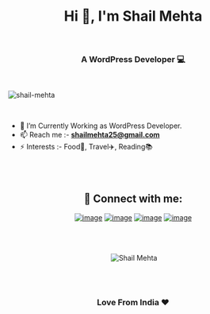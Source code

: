 <h1 align="center">Hi 👋, I'm Shail Mehta</h1><br>
<h3 align="center">A WordPress Developer 💻</h3>

<br>
<p align="left"><img src="https://komarev.com/ghpvc/?username=shail-mehta&label=Profile%20views&color=0e75b6&style=flat" alt="shail-mehta" /> </p>
<br>

- 🌱 I’m Currently Working as WordPress Developer.
- 📫 Reach me :-  **shailmehta25@gmail.com**
- ⚡ Interests :-  Food🍔, Travel✈️, Reading📚
<br>

<br>
<h2 align="center">📧 Connect with me:</h2>
<div align="center">
 
[![image](https://img.shields.io/badge/LinkedIn-0077B5?style=for-the-badge&logo=linkedin&logoColor=white)](https://in.linkedin.com/in/shailmehta25)
[![image](https://img.shields.io/badge/-WordPress-blue?style=for-the-badge&logo=wordpress&logoColor=white)](https://profiles.wordpress.org/shailu25/) 
[![image](https://img.shields.io/badge/Github-black?style=for-the-badge&logo=github&logoColor=white)](https://github.com/shail-mehta)
[![image](https://img.shields.io/badge/Gmail-D14836?style=for-the-badge&logo=gmail&logoColor=white)](mailto:shailmehta25@gmail.com)

</div>

<br>
<br>

<div align="center">
 <p>&nbsp;<img align="center" src="https://github-readme-stats.vercel.app/api?username=shail-mehta&show_icons=true&theme=dark&locale=en" alt="Shail Mehta" /></p>
</div>

<br>
<br>

<h3 align="center">Love From India ❤️</h3>

